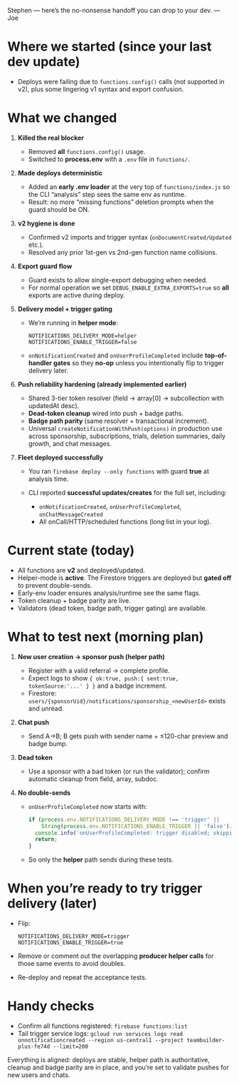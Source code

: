 Stephen — here’s the no-nonsense handoff you can drop to your dev.
— Joe

# Where we started (since your last dev update)

* Deploys were failing due to `functions.config()` calls (not supported in v2), plus some lingering v1 syntax and export confusion.

# What we changed

1. **Killed the real blocker**

   * Removed **all** `functions.config()` usage.
   * Switched to **process.env** with a `.env` file in `functions/`.

2. **Made deploys deterministic**

   * Added an **early .env loader** at the very top of `functions/index.js` so the CLI “analysis” step sees the same env as runtime.
   * Result: no more “missing functions” deletion prompts when the guard should be ON.

3. **v2 hygiene is done**

   * Confirmed v2 imports and trigger syntax (`onDocumentCreated/Updated` etc.).
   * Resolved any prior 1st-gen vs 2nd-gen function name collisions.

4. **Export guard flow**

   * Guard exists to allow single-export debugging when needed.
   * For normal operation we set `DEBUG_ENABLE_EXTRA_EXPORTS=true` so **all** exports are active during deploy.

5. **Delivery model + trigger gating**

   * We’re running in **helper mode**:

     ```
     NOTIFICATIONS_DELIVERY_MODE=helper
     NOTIFICATIONS_ENABLE_TRIGGER=false
     ```
   * `onNotificationCreated` and `onUserProfileCompleted` include **top-of-handler gates** so they **no-op** unless you intentionally flip to trigger delivery later.

6. **Push reliability hardening (already implemented earlier)**

   * Shared 3-tier token resolver (field → array\[0] → subcollection with updatedAt desc).
   * **Dead-token cleanup** wired into push + badge paths.
   * **Badge path parity** (same resolver + transactional increment).
   * Universal `createNotificationWithPush(options)` in production use across sponsorship, subscriptions, trials, deletion summaries, daily growth, and chat messages.

7. **Fleet deployed successfully**

   * You ran `firebase deploy --only functions` with guard **true** at analysis time.
   * CLI reported **successful updates/creates** for the full set, including:

     * `onNotificationCreated`, `onUserProfileCompleted`, `onChatMessageCreated`
     * All onCall/HTTP/scheduled functions (long list in your log).

# Current state (today)

* All functions are **v2** and deployed/updated.
* Helper-mode is **active**. The Firestore triggers are deployed but **gated off** to prevent double-sends.
* Early-env loader ensures analysis/runtime see the same flags.
* Token cleanup + badge parity are live.
* Validators (dead token, badge path, trigger gating) are available.

# What to test next (morning plan)

1. **New user creation → sponsor push (helper path)**

   * Register with a valid referral → complete profile.
   * Expect logs to show `{ ok:true, push:{ sent:true, tokenSource:'...' } }` and a badge increment.
   * Firestore: `users/{sponsorUid}/notifications/sponsorship_<newUserId>` exists and unread.

2. **Chat push**

   * Send A→B; B gets push with sender name + ≤120-char preview and badge bump.

3. **Dead token**

   * Use a sponsor with a bad token (or run the validator); confirm automatic cleanup from field, array, subdoc.

4. **No double-sends**

   * `onUserProfileCompleted` now starts with:

     ```js
     if (process.env.NOTIFICATIONS_DELIVERY_MODE !== 'trigger' ||
         String(process.env.NOTIFICATIONS_ENABLE_TRIGGER || 'false').toLowerCase() !== 'true') {
       console.info('onUserProfileCompleted: trigger disabled; skipping');
       return;
     }
     ```
   * So only the **helper** path sends during these tests.

# When you’re ready to try trigger delivery (later)

* Flip:

  ```
  NOTIFICATIONS_DELIVERY_MODE=trigger
  NOTIFICATIONS_ENABLE_TRIGGER=true
  ```
* Remove or comment out the overlapping **producer helper calls** for those same events to avoid doubles.
* Re-deploy and repeat the acceptance tests.

# Handy checks

* Confirm all functions registered: `firebase functions:list`
* Tail trigger service logs:
  `gcloud run services logs read onnotificationcreated --region us-central1 --project teambuilder-plus-fe74d --limit=200`

Everything is aligned: deploys are stable, helper path is authoritative, cleanup and badge parity are in place, and you’re set to validate pushes for new users and chats.